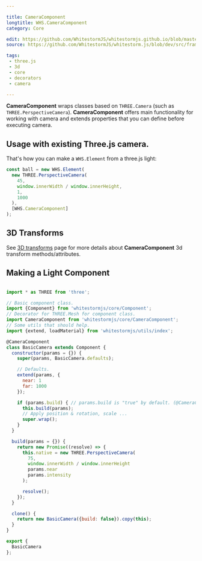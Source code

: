```yaml
---

title: CameraComponent
longtitle: WHS.CameraComponent
category: Core

edit: https://github.com/WhitestormJS/whitestormjs.github.io/blob/master/src/pages/docs/core/cameraomponent.md
source: https://github.com/WhitestormJS/whitestorm.js/blob/dev/src/framework/core/CameraComponent.js

tags:
 - three.js
 - 3d
 - core
 - decorators
 - camera

---
```


**CameraComponent** wraps classes based on `THREE.Camera` (such as `THREE.PerspectiveCamera`). **CameraComponent** offers main functionality for working with camera and extends properties that you can define before executing camera.

## Usage with existing Three.js camera.

That's how you can make a `WHS.Element` from a three.js light:

```javascript
const ball = new WHS.Element(
  new THREE.PerspectiveCamera(
    45,
    window.innerWidth / window.innerHeight,
    1,
    1000
  ),
  [WHS.CameraComponent]
);
```

## 3D Transforms

See [3D transforms](/api/3d-transforms) page for more details about **CameraComponent** 3d transform methods/attributes.

## Making a Light Component

```javascript

import * as THREE from 'three';

// Basic component class.
import {Component} from 'whitestormjs/core/Component';
// Decorator for THREE.Mesh for component class.
import CameraComponent from 'whitestormjs/core/CameraComponent';
// Some utils that should help.
import {extend, loadMaterial} from 'whitestormjs/utils/index';

@CameraComponent
class BasicCamera extends Component {
  constructor(params = {}) {
    super(params, BasicCamera.defaults);

    // Defaults.
    extend(params, {
      near: 1
      far: 1000
    });

    if (params.build) { // params.build is "true" by default. (@CameraComponent)
      this.build(params);
      // Apply position & rotation, scale ...
      super.wrap();
    }
  }

  build(params = {}) {
    return new Promise((resolve) => {
      this.native = new THREE.PerspectiveCamera(
        75,
        window.innerWidth / window.innerHeight
        params.near
        params.intensity
      );

      resolve();
    });
  }

  clone() {
    return new BasicCamera({build: false}).copy(this);
  }
}

export {
  BasicCamera
};

```
